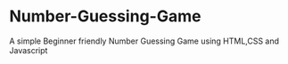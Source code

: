 # Number-Guessing-Game
A simple Beginner friendly Number Guessing Game using HTML,CSS and Javascript
